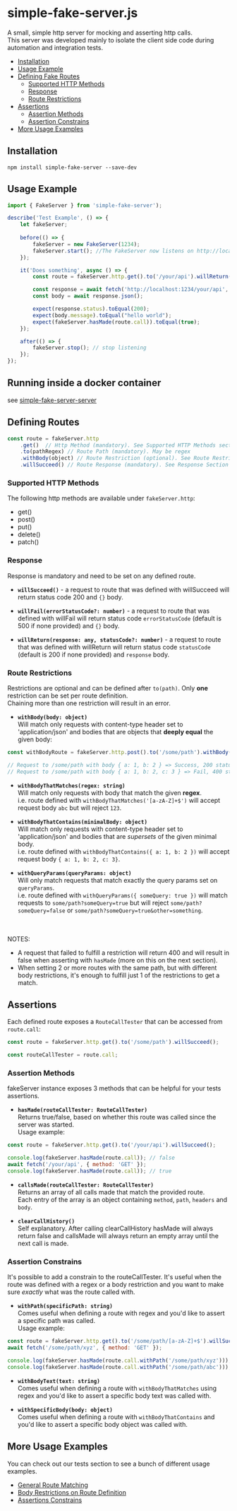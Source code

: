 # simple-fake-server.js
A small, simple http server for mocking and asserting http calls.  
This server was developed mainly to isolate the client side code during automation and integration tests.  

+ [Installation](#installation)
+ [Usage Example](#usage-example)
+ [Defining Fake Routes](#defining-routes)
    + [Supported HTTP Methods](#supported-http-methods)
    + [Response](#response)
    + [Route Restrictions](#route-restrictions)
+ [Assertions](#assertions)
    + [Assertion Methods](#assertion-methods)
    + [Assertion Constrains](#assertion-constrains)
+ [More Usage Examples](#more-usage-examples)

## Installation
`npm install simple-fake-server --save-dev`

## Usage Example
```js
import { FakeServer } from 'simple-fake-server');

describe('Test Example', () => {
    let fakeServer;
    
    before(() => {
        fakeServer = new FakeServer(1234);
        fakeServer.start(); //The FakeServer now listens on http://localhost:1234
    });

    it('Does something', async () => {
        const route = fakeServer.http.get().to('/your/api').willReturn({ message: "hello world" });

        const response = await fetch('http://localhost:1234/your/api', { method: 'GET' });
        const body = await response.json();

        expect(response.status).toEqual(200);
        expect(body.message).toEqual("hello world");
        expect(fakeServer.hasMade(route.call)).toEqual(true);
    });

    after(() => {
        fakeServer.stop(); // stop listening
    });
});
```

## Running inside a docker container
see [simple-fake-server-server](http-host/readme.md)

## Defining Routes

```js
const route = fakeServer.http
    .get()  // Http Method (mandatory). See Supported HTTP Methods section.
    .to(pathRegex) // Route Path (mandatory). May be regex
    .withBody(object) // Route Restriction (optional). See Route Restrictions section.
    .willSucceed() // Route Response (mandatory). See Response Section
```

### Supported HTTP Methods

The following http methods are available under `fakeServer.http`:  
* get()
* post()
* put()
* delete()
* patch()

### Response

Response is mandatory and need to be set on any defined route.

* **`willSucceed()`** - a request to route that was defined with willSucceed will return status code 200 and `{}` body.

* **`willFail(errorStatusCode?: number)`** - a request to route that was defined with willFail will return status code `errorStatusCode` (default is 500 if none provided) and `{}` body.

* **`willReturn(response: any, statusCode?: number)`** - a request to route that was defined with willReturn will return status code `statusCode` (default is 200 if none provided) and `response` body.

### Route Restrictions

Restrictions are optional and can be defined after `to(path)`. Only **one** restriction can be set per route definition.  
Chaining more than one restriction will result in an error.


* **`withBody(body: object)`**  
Will match only requests with content-type header set to 'application/json' and bodies that are objects that **deeply equal** the given body:

```js
const withBodyRoute = fakeServer.http.post().to('/some/path').withBody({ a: 1, b: 2 }).willSucceed();

// Request to /some/path with body { a: 1, b: 2 } => Success, 200 status code.
// Request to /some/path with body { a: 1, b: 2, c: 3 } => Fail, 400 status code.
```

* **`withBodyThatMatches(regex: string)`**   
Will match only requests with body that match the given **regex**.  
i.e. route defined with `withBodyThatMatches('[a-zA-Z]+$')` will accept request body `abc` but will reject `123`.

* **`withBodyThatContains(minimalBody: object)`**   
Will match only requests with content-type header set to 'application/json' and bodies that are *supersets* of the given minimal body.  
i.e. route defined with `withBodyThatContains({ a: 1, b: 2 })` will accept request body `{ a: 1, b: 2, c: 3}`.

* **`withQueryParams(queryParams: object)`**   
Will only match requests that match exactly the query params set on `queryParams`.  
i.e. route defined with `withQueryParams({ someQuery: true })` will match requests to `some/path?someQuery=true` but will reject `some/path?someQuery=false` or `some/path?someQuery=true&other=something`.

<br/><br/>
NOTES: 
* A request that failed to fulfill a restriction will return 400 and will result in false when asserting with `hasMade` (more on this on the next section).
* When setting 2 or more routes with the same path, but with different body restrictions, it's enough to fulfill just 1 of the restrictions to get a match.

## Assertions

Each defined route exposes a `RouteCallTester` that can be accessed from `route.call`:

```js
const route = fakeServer.http.get().to('/some/path').willSucceed();

const routeCallTester = route.call;
```

### Assertion Methods

fakeServer instance exposes 3 methods that can be helpful for your tests assertions.

* **`hasMade(routeCallTester: RouteCallTester)`**   
Returns true/false, based on whether this route was called since the server was started.  
Usage example:
```js
const route = fakeServer.http.get().to('/your/api').willSucceed();

console.log(fakeServer.hasMade(route.call)); // false
await fetch('/your/api', { method: 'GET' });
console.log(fakeServer.hasMade(route.call)); // true
```

* **`callsMade(routeCallTester: RouteCallTester)`**  
Returns an array of all calls made that match the provided route.   
Each entry of the array is an object containing `method`, `path`, `headers` and `body`.

* **`clearCallHistory()`**  
Self explanatory. After calling clearCallHistory hasMade will always return false and callsMade will always return an empty array until the next call is made.

### Assertion Constrains

It's possible to add a constrain to the routeCallTester. It's useful when the route was defined with a regex or a body restriction and you want to make sure *exactly* what was the route called with.

* **`withPath(specificPath: string)`**  
Comes useful when defining a route with regex and you'd like to assert a specific path was called.  
Usage example:

```js
const route = fakeServer.http.get().to('/some/path/[a-zA-Z]+$').willSucceed();
await fetch('/some/path/xyz', { method: 'GET' });

console.log(fakeServer.hasMade(route.call.withPath('/some/path/xyz'))); // true
console.log(fakeServer.hasMade(route.call.withPath('/some/path/abc'))); // false
```

* **`withBodyText(text: string)`**  
Comes useful when defining a route with `withBodyThatMatches` using regex and you'd like to assert a specific body text was called with.  

* **`withSpecificBody(body: object)`**  
Comes useful when defining a route with `withBodyThatContains` and you'd like to assert a specific body object was called with.  

## More Usage Examples

You can check out our tests section to see a bunch of different usage examples.

* [General Route Matching](./__tests__/route-matching-general-tests.ts)
* [Body Restrictions on Route Definition](./__tests__/body-restrictions-on-route-definition-tests.ts)
* [Assertions Constrains](./__tests__/body-restrictions-on-assertion-tests.ts)
